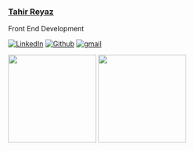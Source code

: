 <h3><a href="https://tahirreyaz.github.io/portfolio-1/">Tahir Reyaz</a></h3>
Front End Development


<a href="https://www.linkedin.com/in/tahir-reyaz/"><img alt="LinkedIn" src="https://img.shields.io/badge/LinkedIn-0077B5?style=for-the-badge&logo=linkedin&logoColor=white"></a>
<a href="https://github.com/tahirreyaz"><img alt="Github" src="https://img.shields.io/badge/GitHub-100000?style=for-the-badge&logo=github&logoColor=white"></a>
<a href="mailto:tahirreyaz5@gmail.com"><img alt="gmail" src="https://img.shields.io/badge/Gmail-D14836?style=for-the-badge&logo=gmail&logoColor=white"></a>
<p>
  <img height="180em" src="https://github-readme-stats-eight-theta.vercel.app/api?username=tahirreyaz&show_icons=true&theme=algolia&include_all_commits=true&count_private=true"/>
  <img height="180em" src="https://github-readme-stats-eight-theta.vercel.app/api/top-langs/?username=tahirreyaz&layout=compact&langs_count=8&theme=algolia"/>
</p>
